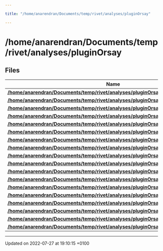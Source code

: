```yaml
---

title: "/home/anarendran/Documents/temp/rivet/analyses/pluginOrsay"

---
```


# /home/anarendran/Documents/temp/rivet/analyses/pluginOrsay



## Files

| Name           |
| -------------- |
| **[/home/anarendran/Documents/temp/rivet/analyses/pluginOrsay/DM1_1978_I134061.cc](http://example.org/files/dm1__1978__i134061_8cc/#file-dm1-1978-i134061.cc)**  |
| **[/home/anarendran/Documents/temp/rivet/analyses/pluginOrsay/DM1_1979_I132828.cc](http://example.org/files/dm1__1979__i132828_8cc/#file-dm1-1979-i132828.cc)**  |
| **[/home/anarendran/Documents/temp/rivet/analyses/pluginOrsay/DM1_1979_I141565.cc](http://example.org/files/dm1__1979__i141565_8cc/#file-dm1-1979-i141565.cc)**  |
| **[/home/anarendran/Documents/temp/rivet/analyses/pluginOrsay/DM1_1980_I140174.cc](http://example.org/files/dm1__1980__i140174_8cc/#file-dm1-1980-i140174.cc)**  |
| **[/home/anarendran/Documents/temp/rivet/analyses/pluginOrsay/DM1_1981_I156053.cc](http://example.org/files/dm1__1981__i156053_8cc/#file-dm1-1981-i156053.cc)**  |
| **[/home/anarendran/Documents/temp/rivet/analyses/pluginOrsay/DM1_1981_I156054.cc](http://example.org/files/dm1__1981__i156054_8cc/#file-dm1-1981-i156054.cc)**  |
| **[/home/anarendran/Documents/temp/rivet/analyses/pluginOrsay/DM1_1981_I166353.cc](http://example.org/files/dm1__1981__i166353_8cc/#file-dm1-1981-i166353.cc)**  |
| **[/home/anarendran/Documents/temp/rivet/analyses/pluginOrsay/DM1_1981_I166964.cc](http://example.org/files/dm1__1981__i166964_8cc/#file-dm1-1981-i166964.cc)**  |
| **[/home/anarendran/Documents/temp/rivet/analyses/pluginOrsay/DM1_1982_I168552.cc](http://example.org/files/dm1__1982__i168552_8cc/#file-dm1-1982-i168552.cc)**  |
| **[/home/anarendran/Documents/temp/rivet/analyses/pluginOrsay/DM1_1982_I169382.cc](http://example.org/files/dm1__1982__i169382_8cc/#file-dm1-1982-i169382.cc)**  |
| **[/home/anarendran/Documents/temp/rivet/analyses/pluginOrsay/DM1_1982_I176801.cc](http://example.org/files/dm1__1982__i176801_8cc/#file-dm1-1982-i176801.cc)**  |
| **[/home/anarendran/Documents/temp/rivet/analyses/pluginOrsay/DM2_1983_I190558.cc](http://example.org/files/dm2__1983__i190558_8cc/#file-dm2-1983-i190558.cc)**  |
| **[/home/anarendran/Documents/temp/rivet/analyses/pluginOrsay/DM2_1988_I262690.cc](http://example.org/files/dm2__1988__i262690_8cc/#file-dm2-1988-i262690.cc)**  |
| **[/home/anarendran/Documents/temp/rivet/analyses/pluginOrsay/DM2_1988_I264144.cc](http://example.org/files/dm2__1988__i264144_8cc/#file-dm2-1988-i264144.cc)**  |
| **[/home/anarendran/Documents/temp/rivet/analyses/pluginOrsay/DM2_1989_I267118.cc](http://example.org/files/dm2__1989__i267118_8cc/#file-dm2-1989-i267118.cc)**  |
| **[/home/anarendran/Documents/temp/rivet/analyses/pluginOrsay/DM2_1990_I297706.cc](http://example.org/files/dm2__1990__i297706_8cc/#file-dm2-1990-i297706.cc)**  |
| **[/home/anarendran/Documents/temp/rivet/analyses/pluginOrsay/DM2_1991_I318558.cc](http://example.org/files/dm2__1991__i318558_8cc/#file-dm2-1991-i318558.cc)**  |
| **[/home/anarendran/Documents/temp/rivet/analyses/pluginOrsay/DM2_1992_I339265.cc](http://example.org/files/dm2__1992__i339265_8cc/#file-dm2-1992-i339265.cc)**  |






-------------------------------

Updated on 2022-07-27 at 19:10:15 +0100
